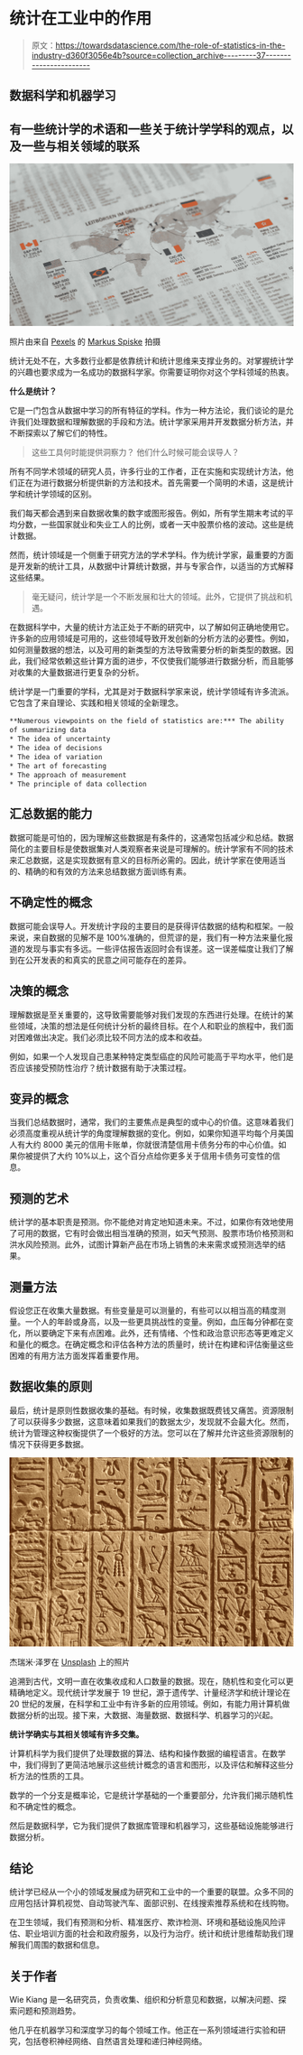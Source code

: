 # 统计在工业中的作用

> 原文：<https://towardsdatascience.com/the-role-of-statistics-in-the-industry-d360f3056e4b?source=collection_archive---------37----------------------->

## 数据科学和机器学习

## 有一些统计学的术语和一些关于统计学学科的观点，以及一些与相关领域的联系

![](img/367c2e4b74c2cb655337a62bb0ab3c37.png)

照片由来自 [Pexels](https://www.pexels.com/photo/arrows-in-a-white-paper-3671146/?utm_content=attributionCopyText&utm_medium=referral&utm_source=pexels) 的 [Markus Spiske](https://www.pexels.com/@markusspiske?utm_content=attributionCopyText&utm_medium=referral&utm_source=pexels) 拍摄

统计无处不在，大多数行业都是依靠统计和统计思维来支撑业务的。对掌握统计学的兴趣也要求成为一名成功的数据科学家。你需要证明你对这个学科领域的热衷。

**什么是统计？**

它是一门包含从数据中学习的所有特征的学科。作为一种方法论，我们谈论的是允许我们处理数据和理解数据的手段和方法。统计学家采用并开发数据分析方法，并不断探索以了解它们的特性。

> 这些工具何时能提供洞察力？
> 他们什么时候可能会误导人？

所有不同学术领域的研究人员，许多行业的工作者，正在实施和实现统计方法，他们正在为进行数据分析提供新的方法和技术。首先需要一个简明的术语，这是统计学和统计学领域的区别。

我们每天都会遇到来自数据收集的数字或图形报告。例如，所有学生期末考试的平均分数，一些国家就业和失业工人的比例，或者一天中股票价格的波动。这些是统计数据。

然而，统计领域是一个侧重于研究方法的学术学科。作为统计学家，最重要的方面是开发新的统计工具，从数据中计算统计数据，并与专家合作，以适当的方式解释这些结果。

> 毫无疑问，统计学是一个不断发展和壮大的领域。此外，它提供了挑战和机遇。

在数据科学中，大量的统计方法正处于不断的研究中，以了解如何正确地使用它。许多新的应用领域是可用的，这些领域导致开发创新的分析方法的必要性。例如，如何测量数据的想法，以及可用的新类型的方法导致需要分析的新类型的数据。因此，我们经常依赖这些计算方面的进步，不仅使我们能够进行数据分析，而且能够对收集的大量数据进行更复杂的分析。

统计学是一门重要的学科，尤其是对于数据科学家来说，统计学领域有许多流派。它包含了来自理论、实践和相关领域的全新理念。

```
**Numerous viewpoints on the field of statistics are:*** The ability of summarizing data
* The idea of uncertainty
* The idea of decisions
* The idea of variation
* The art of forecasting
* The approach of measurement
* The principle of data collection
```

## 汇总数据的能力

数据可能是可怕的，因为理解这些数据是有条件的，这通常包括减少和总结。数据简化的主要目标是使数据集对人类观察者来说是可理解的。统计学家有不同的技术来汇总数据，这是实现数据有意义的目标所必需的。因此，统计学家在使用适当的、精确的和有效的方法来总结数据方面训练有素。

## 不确定性的概念

数据可能会误导人。开发统计字段的主要目的是获得评估数据的结构和框架。一般来说，来自数据的见解不是 100%准确的，但荒谬的是，我们有一种方法来量化报道的发现与事实有多远。一些评估报告返回时会有误差。这一误差幅度让我们了解到在公开发表的和真实的民意之间可能存在的差异。

## 决策的概念

理解数据是至关重要的，这导致需要能够对我们发现的东西进行处理。在统计的某些领域，决策的想法是任何统计分析的最终目标。在个人和职业的旅程中，我们面对困难做出决定。我们必须比较不同方法的成本和收益。

例如，如果一个人发现自己患某种特定类型癌症的风险可能高于平均水平，他们是否应该接受预防性治疗？统计数据有助于决策过程。

## 变异的概念

当我们总结数据时，通常，我们的主要焦点是典型的或中心的价值。这意味着我们必须高度重视从统计学的角度理解数据的变化。例如，如果你知道平均每个月美国人有大约 8000 美元的信用卡账单，你就很清楚信用卡债务分布的中心价值。如果你被提供了大约 10%以上，这个百分点给你更多关于信用卡债务可变性的信息。

## 预测的艺术

统计学的基本职责是预测。你不能绝对肯定地知道未来。不过，如果你有效地使用了可用的数据，它有时会做出相当准确的预测，如天气预测、股票市场价格预测和洪水风险预测。此外，试图计算新产品在市场上销售的未来需求或预测选举的结果。

## 测量方法

假设您正在收集大量数据。有些变量是可以测量的，有些可以以相当高的精度测量。一个人的年龄或身高，以及一些更具挑战性的变量。例如，血压每分钟都在变化，所以要确定下来有点困难。此外，还有情绪、个性和政治意识形态等更难定义和量化的概念。在确定概念和评估各种方法的质量时，统计在构建和评估衡量这些困难的有用方法方面发挥着重要作用。

## 数据收集的原则

最后，统计是原则性数据收集的基础。有时候，收集数据既费钱又痛苦。资源限制了可以获得多少数据，这意味着如果我们的数据太少，发现就不会最大化。然而，统计为管理这种权衡提供了一个极好的方法。您可以在了解并允许这些资源限制的情况下获得更多数据。

![](img/2ece4386744c900d3077ef32977ea86a.png)

杰瑞米·泽罗在 [Unsplash](https://unsplash.com?utm_source=medium&utm_medium=referral) 上的照片

追溯到古代，文明一直在收集收成和人口数量的数据。现在，随机性和变化可以更精确地定义。现代统计学发展于 19 世纪，源于遗传学、计量经济学和统计理论在 20 世纪的发展，在科学和工业中有许多新的应用领域。例如，有能力用计算机做数据分析的出现。接下来，大数据、海量数据、数据科学、机器学习的兴起。

**统计学确实与其相关领域有许多交集。**

计算机科学为我们提供了处理数据的算法、结构和操作数据的编程语言。在数学中，我们得到了更简洁地展示这些统计概念的语言和图形，以及评估和解释这些分析方法的性质的工具。

数学的一个分支是概率论，它是统计学基础的一个重要部分，允许我们揭示随机性和不确定性的概念。

然后是数据科学，它为我们提供了数据库管理和机器学习，这些基础设施能够进行数据分析。

## 结论

统计学已经从一个小的领域发展成为研究和工业中的一个重要的联盟。众多不同的应用包括计算机视觉、自动驾驶汽车、面部识别、在线搜索推荐系统和在线购物。

在卫生领域，我们有预测和分析、精准医疗、欺诈检测、环境和基础设施风险评估、职业培训方面的社会和政府服务，以及行为治疗。统计和统计思维帮助我们理解我们周围的数据和信息。

## 关于作者

Wie Kiang 是一名研究员，负责收集、组织和分析意见和数据，以解决问题、探索问题和预测趋势。

他几乎在机器学习和深度学习的每个领域工作。他正在一系列领域进行实验和研究，包括卷积神经网络、自然语言处理和递归神经网络。